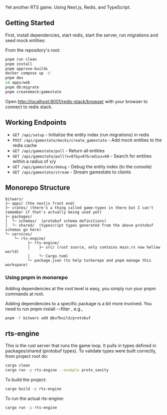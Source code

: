 Yet another RTS game. Using Next.js, Redis, and TypeScript.

## Getting Started

First, install dependencies, start redis, start the server, run migrations and seed mock entities:

 From the repository's root:
```bash
pnpm run clean
pnpm install
pnpm approve-builds
docker compose up -d
pnpm dev
cd apps/web
pnpm db:migrate
pnpm createmock:gamestate
```

Open [http://localhost:8001/redis-stack/browser](http://localhost:8001/redis-stack/browser) with your browser to connect to redis stack.

## Working Endpoints

- `GET /api/setup` - Initialize the entity index (run migrations) in redis
- `POST /api/gamestate/mocks/create_gamestate` - Add mock entities to the redis cache
- `GET /api/gamestate/poll` - Return all entities
- `GET /api/gamestate/poll?x=87&y=87&radius=60` - Search for entities within a radius of x/y
- `GET /api/gamestate/debug` - Debug the entity index  (to the console)
- `GET /api/gamestate/stream` - Stream gamestate to clients

## Monorepo Structure
```
bitwars/
├─ apps/ (the nextjs front end)
├─ crates/ (there's a thing called game-types in there but I can't remember if that's actually being used yet)
├─ packages/
│  └─ schemas/  (protobuf schema definitions)
│  └─ shared/  (typescript types generated from the above protobuf schemas go here)
└─ services/ 
    └─ rts-engine/ 
          ├─ rts-engine/ 
          │    ├─ src/ (rust source, only contains main.rs now hellow world)
          │    └─ Cargo.toml
          └─ package.json (to help turborepo and pnpm manage this workspace) 
```

### Using pnpm in monorepo
Adding dependencies at the root level is easy, you simply run your pnpm commands at root.

Adding dependencies to a specific package is a bit more involved. You need to run pnpm install --filter <package-name>, e.g.,
```bash
pnpm -F bitwars add @bufbuild/protobuf
```

## rts-engine
This is the rust server that runs the game loop. It pulls in types defined in 
packages/shared (protobuf types). To validate types were built correctly, from
project root do:
```bash
cargo clean
cargo run -p rts-engine --example proto_sanity
```

To build the project:
```bash
cargo build -p rts-engine
```

To run the actual rts-engine:
```bash
cargo run -p rts-engine
```
